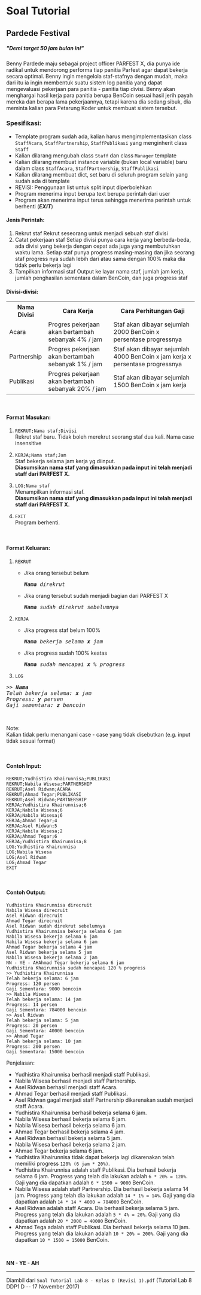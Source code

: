 # Soal Tutorial

## Pardede Festival

<h5>"<i>Demi target 50 jam bulan ini</i>"</h5>

Benny Pardede maju sebagai project officer PARFEST X, dia punya ide radikal
untuk mendorong performa tiap panitia Parfest agar dapat bekerja secara
optimal. Benny ingin mengelola staf-stafnya dengan mudah, maka dari itu ia
ingin membentuk suatu sistem log panitia yang dapat mengevaluasi pekerjaan para
panitia - panitia tiap divisi. Benny akan menghargai hasil kerja para panitia
berupa BenCoin sesuai hasil jerih payah mereka dan berapa lama pekerjaannya,
tetapi karena dia sedang sibuk, dia meminta kalian para Petarung Koder untuk
membuat sistem tersebut.

### Spesifikasi:

- Template program sudah ada, kalian harus mengimplementasikan class
  `StaffAcara`, `StaffPartnership`, `StaffPublikasi` yang menginherit
  class `Staff`
- Kalian dilarang mengubah class `Staff` dan class `Manager` template
- Kalian dilarang membuat instance variable (bukan local variable) baru dalam
  class `StaffAcara`, `StaffPartnership`, `StaffPublikasi`
- Kalian dilarang membuat dict, set baru di seluruh program selain yang sudah
  ada di template
- REVISI: Penggunaan list untuk split input diperbolehkan
- Program menerima input berupa text berupa perintah dari user
- Program akan menerima input terus sehingga menerima perintah untuk berhenti
  (***EXIT***)

#### Jenis Perintah:

1. Rekrut staf
   Rekrut seseorang untuk menjadi sebuah staf divisi
2. Catat pekerjaan staf
   Setiap divisi punya cara kerja yang berbeda-beda, ada divisi yang bekerja
   dengan cepat ada juga yang membutuhkan waktu lama. Setiap staf punya
   progress masing-masing dan jika seorang staf progress nya sudah lebih dari
   atau sama dengan 100% maka dia tidak perlu bekerja lagi
3. Tampilkan informasi staf
   Output ke layar nama staf, jumlah jam kerja, jumlah penghasilan sementara
   dalam BenCoin, dan juga progress staf

#### Divisi-divisi:

<table>
  <tr>
    <th>Nama Divisi</th>
    <th>Cara Kerja</th>
    <th>Cara Perhitungan Gaji</th>
  </tr>
  <tr>
    <td>Acara</td>
    <td>Progres pekerjaan akan bertambah sebanyak 4% / jam</td>
    <td>Staf akan dibayar sejumlah 2000 BenCoin x persentase progressnya</td>
  </tr>
  <tr>
    <td>Partnership</td>
    <td>Progres pekerjaan akan bertambah sebanyak 1% / jam</td>
    <td>Staf akan dibayar sejumlah 4000 BenCoin x jam kerja x persentase
    progressnya</td>
  </tr>
  <tr>
    <td>Publikasi</td>
    <td>Progres pekerjaan akan bertambah sebanyak 20% / jam</td>
    <td>Staf akan dibayar sejumlah 1500 BenCoin x jam kerja</td>
  </tr>
</table>

<br>

#### Format Masukan:

1. `REKRUT;Nama staf;Divisi`  
   Rekrut staf baru. Tidak boleh merekrut seorang staf dua kali.
   Nama case insensitive

2. `KERJA;Nama staf;Jam`  
   Staf bekerja selama jam kerja yg diinput.  
   **Diasumsikan nama staf yang dimasukkan pada input ini telah menjadi staff
   dari PARFEST X.**

3. `LOG;Nama staf`  
   Menampilkan informasi staf.  
   **Diasumsikan nama staf yang dimasukkan pada input ini telah menjadi staff
   dari PARFEST X.**

4. `EXIT`  
   Program berhenti.

<br>

#### Format Keluaran:

1. `REKRUT`

   - Jika orang tersebut belum
     <pre><i><b>Nama</b> direkrut</i></pre>
   - Jika orang tersebut sudah menjadi bagian dari PARFEST X
     <pre><i><b>Nama</b> sudah direkrut sebelumnya</i></pre>

2. `KERJA`

   - Jika progress staf belum 100%
     <pre><i><b>Nama</b> bekerja selama <b>x</b> jam</i></pre>
   - Jika progress sudah 100% keatas
     <pre><i><b>Nama</b> sudah mencapai <b>x</b> % progress</i></pre>

3. `LOG`

<pre><i>>> <b>Nama</b>
Telah bekerja selama: <b>x</b> jam
Progress: <b>y</b> persen
Gaji sementara: <b>z</b> bencoin
</i></pre>

<br>

Note:  
Kalian tidak perlu menangani case - case yang tidak disebutkan
(e.g. input tidak sesuai format)

<br>

#### Contoh Input:

```
REKRUT;Yudhistira Khairunnisa;PUBLIKASI
REKRUT;Nabila Wisesa;PARTNERSHIP
REKRUT;Asel Ridwan;ACARA
REKRUT;Ahmad Tegar;PUBLIKASI
REKRUT;Asel Ridwan;PARTNERSHIP
KERJA;Yudhistira Khairunnisa;6
KERJA;Nabila Wisesa;6
KERJA;Nabila Wisesa;6
KERJA;Ahmad Tegar;4
KERJA;Asel Ridwan;5
KERJA;Nabila Wisesa;2
KERJA;Ahmad Tegar;6
KERJA;Yudhistira Khairunnisa;8
LOG;Yudhistira Khairunnisa
LOG;Nabila Wisesa
LOG;Asel Ridwan
LOG;Ahmad Tegar
EXIT
```

<br>

#### Contoh Output:

```
Yudhistira Khairunnisa direcruit
Nabila Wisesa direcruit
Asel Ridwan direcruit
Ahmad Tegar direcruit
Asel Ridwan sudah direkrut sebelumnya
Yudhistira Khairunnisa bekerja selama 6 jam
Nabila Wisesa bekerja selama 6 jam
Nabila Wisesa bekerja selama 6 jam
Ahmad Tegar bekerja selama 4 jam
Asel Ridwan bekerja selama 5 jam
Nabila Wisesa bekerja selama 2 jam
NN - YE - AHAhmad Tegar bekerja selama 6 jam
Yudhistira Khairunnisa sudah mencapai 120 % progress
>> Yudhistira Khairunnisa
Telah bekerja selama: 6 jam
Progress: 120 persen
Gaji Sementara: 9000 bencoin
>> Nabila Wisesa
Telah bekerja selama: 14 jam
Progress: 14 persen
Gaji Sementara: 784000 bencoin
>> Asel Ridwan
Telah bekerja selama: 5 jam
Progress: 20 persen
Gaji Sementara: 40000 bencoin
>> Ahmad Tegar
Telah bekerja selama: 10 jam
Progress: 200 persen
Gaji Sementara: 15000 bencoin
```

Penjelasan:

- Yudhistira Khairunnisa berhasil menjadi staff Publikasi.
- Nabila Wisesa berhasil menjadi staff Partnership.
- Asel Ridwan berhasil menjadi staff Acara.
- Ahmad Tegar berhasil menjadi staff Publikasi.
- Asel Ridwan gagal menjadi staff Partnership dikarenakan sudah menjadi staff Acara.
- Yudhistira Khairunnisa berhasil bekerja selama 6 jam.
- Nabila Wisesa berhasil bekerja selama 6 jam.
- Nabila Wisesa berhasil bekerja selama 6 jam.
- Ahmad Tegar berhasil bekerja selama 4 jam.
- Asel Ridwan berhasil bekerja selama 5 jam.
- Nabila Wisesa berhasil bekerja selama 2 jam.
- Ahmad Tegar bekerja selama 6 jam.
- Yudhistira Khairunnisa tidak dapat bekerja lagi dikarenakan telah memiliki
  progress `120% (6 jam * 20%)`.
- Yudhistira Khairunnisa adalah staff Publikasi. Dia berhasil bekerja selama
  6 jam. Progress yang telah dia lakukan adalah `6 * 20% = 120%`. Gaji yang dia
  dapatkan adalah `6 * 1500 = 9000` BenCoin.
- Nabila Wisesa adalah staff Partnership. Dia berhasil bekerja selama 14 jam.
  Progress yang telah dia lakukan adalah `14 * 1% = 14%`. Gaji yang dia
  dapatkan adalah `14 * 14 * 4000 = 784000` BenCoin.
- Asel Ridwan adalah staff Acara. Dia berhasil bekerja selama 5 jam. Progress
  yang telah dia lakukan adalah `5 * 4% = 20%`. Gaji yang dia dapatkan adalah
  `20 * 2000 = 40000` BenCoin.
- Ahmad Tega adalah staff Publikasi. Dia berhasil bekerja selama 10 jam.
  Progress yang telah dia lakukan adalah `10 * 20% = 200%`. Gaji yang dia
  dapatkan `10 * 1500 = 15000` BenCoin.

<br>

**NN - YE - AH**

---

Diambil dari `Soal Tutorial Lab 8 - Kelas D (Revisi 1).pdf` (Tutorial Lab 8
DDP1 D -- 17 November 2017)
